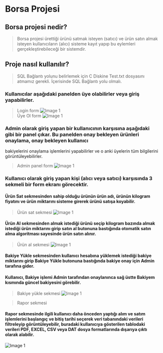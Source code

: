 # Borsa Projesi

## Borsa projesi nedir?
> Borsa projesi ürettiği ürünü satmak isteyen (satıcı) ve ürün satın almak isteyen kullanıcıların (alıcı) sisteme kayıt yapıp bu eylemleri gerçekleştirebileceği bir sistemdir.

## Proje nasıl kullanılır?
> SQL Bağlantı yolunu belirlemek için C Diskine Test.txt dosyasını atmamız gerekli. İçerisinde SQL Bağlantı yolu olmalı.

### Kullanıcılar aşağıdaki panelden üye olabilirler veya giriş yapabilirler.
> Login form
> ![Image 1](https://i.imgur.com/ZKwvPDk.png) <br>
> Üye Ol form
> ![Image 1](https://i.imgur.com/sRW8rR2.png) <br>
### Admin olarak giriş yapan bir kullanıcının karşısına aşağıdaki gibi bir panel çıkar. Bu panelden onay bekleyen ürünleri onaylama, onay bekleyen kullanıcı 
bakiyelerini onaylama işlemlerini yapabilirler ve o anki üyelerin tüm bilgilerini görüntüleyebilirler.
> Admin panel form
> ![Image 1](https://i.imgur.com/OgtfkyC.png) <br>

### Kullanıcı olarak giriş yapan kişi (alıcı veya satıcı) karşısında 3 sekmeli bir form ekranı görecektir.

#### Ürün Sat sekmesinden sahip olduğu ürünün ürün adı, ürünün kilogram fiyatını ve ürün miktarını sisteme girerek ürünü satışa koyabilir.
> Ürün sat sekmesi
> ![Image 1](https://i.imgur.com/Z3Y72UR.png) <br>
#### Ürün Al sekmesinden almak istediği ürünü seçip kilogram bazında almak istediği ürün miktarını girip satın al butonuna bastığında otomatik satın alma algoritması sayesinde ürün satın alınır.
> Ürün al sekmesi
> ![Image 1](https://i.imgur.com/g5d3JDR.png) <br>
#### Bakiye Yükle sekmesinden kullanıcı hesabına yüklemek istediği bakiye miktarını girip Bakiye Yükle butonuna bastığında bakiye onay için Admin tarafına gider. 
#### Kullanıcı, Bakiye işlemi Admin tarafından onaylanınca sağ üstte Bakiyem kısmında güncel bakiyesini görebilir.
> Bakiye yükle sekmesi
![Image 1](https://i.imgur.com/dO3iPsS.png) <br>

> Rapor sekmesi
 #### Rapor sekmesinde ilgili kullanıcı daha önceden yaptığı alım ve satım işlemlerini başlangıç ve bitiş tarihi seçerek veri tabanındaki verileri filtreleyip görüntüleyebilir, buradaki kullanıcıya gösterilen tablodaki verileri PDF, EXCEL, CSV veya DAT dosya formatlarında dışarıya çıktı olarak alabilir.
 ![Image 1](https://i.imgur.com/wXtBF0S.png) <br>
